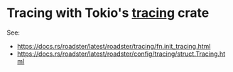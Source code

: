 # Tracing with Tokio's [tracing](https://crates.io/crates/tracing) crate

See:

- <https://docs.rs/roadster/latest/roadster/tracing/fn.init_tracing.html>
- <https://docs.rs/roadster/latest/roadster/config/tracing/struct.Tracing.html>
